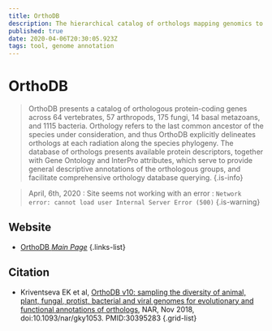 ```yaml
---
title: OrthoDB
description: The hierarchical catalog of orthologs mapping genomics to functional data
published: true
date: 2020-04-06T20:30:05.923Z
tags: tool, genome annotation
---
```


# OrthoDB

> OrthoDB presents a catalog of orthologous protein-coding genes across 64 vertebrates, 57 arthropods, 175 fungi, 14 basal metazoans, and 1115 bacteria. Orthology refers to the last common ancestor of the species under consideration, and thus OrthoDB explicitly delineates orthologs at each radiation along the species phylogeny. The database of orthologs presents available protein descriptors, together with Gene Ontology and InterPro attributes, which serve to provide general descriptive annotations of the orthologous groups, and facilitate comprehensive orthology database querying.
{.is-info}

> April, 6th, 2020 : Site seems not working with an error : `Network error: cannot load user Internal Server Error (500)`
{.is-warning}


## Website
- [OrthoDB *Main Page*](https://www.orthodb.org/?)
{.links-list}

## Citation

- Kriventseva EK et al, [OrthoDB v10: sampling the diversity of animal, plant, fungal, protist, bacterial and viral genomes for evolutionary and functional annotations of orthologs](https://www.ncbi.nlm.nih.gov/pubmed/30395283), NAR, Nov 2018, doi:10.1093/nar/gky1053. PMID:30395283
{.grid-list}